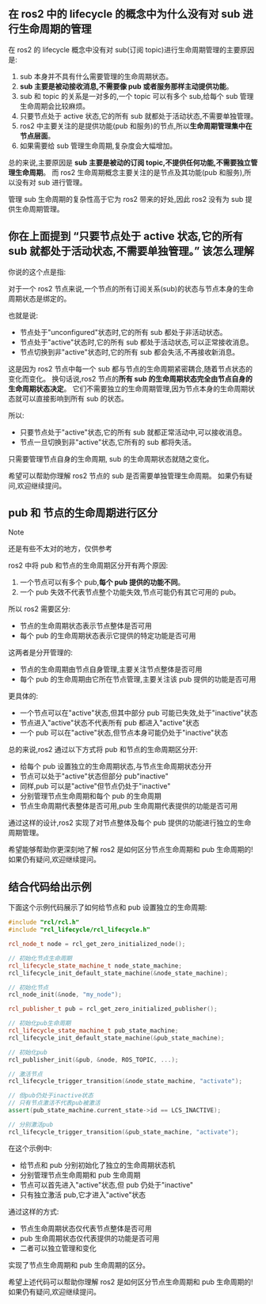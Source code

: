 ## 在 ros2 中的 lifecycle 的概念中为什么没有对 sub 进行生命周期的管理

在 ros2 的 lifecycle 概念中没有对 sub(订阅 topic)进行生命周期管理的主要原因是:

1. sub 本身并不具有什么需要管理的生命周期状态。
2. **sub 主要是被动接收消息,不需要像 pub 或者服务那样主动提供功能**。
3. sub 和 topic 的关系是一对多的,一个 topic 可以有多个 sub,给每个 sub 管理生命周期会比较麻烦。
4. 只要节点处于 active 状态,它的所有 sub 就都处于活动状态,不需要单独管理。
5. ros2 中主要关注的是提供功能(pub 和服务)的节点,所以**生命周期管理集中在节点层面**。
6. 如果需要给 sub 管理生命周期,复杂度会大幅增加。

总的来说,主要原因是 **sub 主要是被动的订阅 topic,不提供任何功能,不需要独立管理生命周期**。
而 ros2 生命周期概念主要关注的是节点及其功能(pub 和服务),所以没有对 sub 进行管理。

管理 sub 生命周期的复杂性高于它为 ros2 带来的好处,因此 ros2 没有为 sub 提供生命周期管理。

## 你在上面提到 “只要节点处于 active 状态,它的所有 sub 就都处于活动状态,不需要单独管理。” 该怎么理解

你说的这个点是指:

对于一个 ros2 节点来说,一个节点的所有订阅关系(sub)的状态与节点本身的生命周期状态是绑定的。

也就是说:

- 节点处于"unconfigured"状态时,它的所有 sub 都处于非活动状态。
- 节点处于"active"状态时,它的所有 sub 都处于活动状态,可以正常接收消息。
- 节点切换到非"active"状态时,它的所有 sub 都会失活,不再接收新消息。

这是因为 ros2 节点中每一个 sub 都与节点的生命周期紧密耦合,随着节点状态的变化而变化。
换句话说,ros2 节点的**所有 sub 的生命周期状态完全由节点自身的生命周期状态决定**。
它们不需要独立的生命周期管理,因为节点本身的生命周期状态就可以直接影响到所有 sub 的状态。

所以:

- 只要节点处于"active"状态,它的所有 sub 就都正常活动中,可以接收消息。
- 节点一旦切换到非"active"状态,它所有的 sub 都将失活。

只需要管理节点自身的生命周期, sub 的生命周期状态就随之变化。

希望可以帮助你理解 ros2 节点的 sub 是否需要单独管理生命周期。
如果仍有疑问,欢迎继续提问。

## pub 和 节点的生命周期进行区分

> [!NOTE]
> 还是有些不太对的地方，仅供参考

ros2 中将 pub 和节点的生命周期区分开有两个原因:

1. 一个节点可以有多个 pub,**每个 pub 提供的功能不同**。
2. 一个 pub 失效不代表节点整个功能失效,节点可能仍有其它可用的 pub。

所以 ros2 需要区分:

- 节点的生命周期状态表示节点整体是否可用
- 每个 pub 的生命周期状态表示它提供的特定功能是否可用

这两者是分开管理的:

- 节点的生命周期由节点自身管理,主要关注节点整体是否可用
- 每个 pub 的生命周期由它所在节点管理,主要关注该 pub 提供的功能是否可用

更具体的:

- 一个节点可以在"active"状态,但其中部分 pub 可能已失效,处于"inactive"状态
- 节点进入"active"状态不代表所有 pub 都进入"active"状态
- 一个 pub 可以在"active"状态,但节点本身可能仍处于"inactive"状态

总的来说,ros2 通过以下方式将 pub 和节点的生命周期区分开:

- 给每个 pub 设置独立的生命周期状态,与节点生命周期状态分开
- 节点可以处于"active"状态但部分 pub"inactive"
- 同样,pub 可以是"active"但节点仍处于"inactive"
- 分别管理节点生命周期和每个 pub 的生命周期
- 节点生命周期代表整体是否可用,pub 生命周期代表提供的功能是否可用

通过这样的设计,ros2 实现了对节点整体及每个 pub 提供的功能进行独立的生命周期管理。

希望能够帮助你更深刻地了解 ros2 是如何区分节点生命周期和 pub 生命周期的!如果仍有疑问,欢迎继续提问。

## 结合代码给出示例

下面这个示例代码展示了如何给节点和 pub 设置独立的生命周期:

```cpp
#include "rcl/rcl.h"
#include "rcl_lifecycle/rcl_lifecycle.h"

rcl_node_t node = rcl_get_zero_initialized_node();

// 初始化节点生命周期
rcl_lifecycle_state_machine_t node_state_machine;
rcl_lifecycle_init_default_state_machine(&node_state_machine);

// 初始化节点
rcl_node_init(&node, "my_node");

rcl_publisher_t pub = rcl_get_zero_initialized_publisher();

// 初始化pub生命周期
rcl_lifecycle_state_machine_t pub_state_machine;
rcl_lifecycle_init_default_state_machine(&pub_state_machine);

// 初始化pub
rcl_publisher_init(&pub, &node, ROS_TOPIC, ...);

// 激活节点
rcl_lifecycle_trigger_transition(&node_state_machine, "activate");

// 但pub仍处于inactive状态
// 只有节点激活不代表pub被激活
assert(pub_state_machine.current_state->id == LCS_INACTIVE);

// 分别激活pub
rcl_lifecycle_trigger_transition(&pub_state_machine, "activate");
```

在这个示例中:

- 给节点和 pub 分别初始化了独立的生命周期状态机
- 分别管理节点生命周期和 pub 生命周期
- 节点可以首先进入"active"状态,但 pub 仍处于"inactive"
- 只有独立激活 pub,它才进入"active"状态

通过这样的方式:

- 节点生命周期状态仅代表节点整体是否可用
- pub 生命周期状态仅代表提供的功能是否可用
- 二者可以独立管理和变化

实现了节点生命周期和 pub 生命周期的区分。

希望上述代码可以帮助你理解 ros2 是如何区分节点生命周期和 pub 生命周期的!如果仍有疑问,欢迎继续提问。
